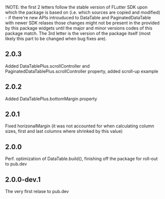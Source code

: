 !NOTE: the first 2 letters follow the stable version of FLutter SDK upon which the package is based on (i.e. which sources are copied and modified) - if there're new APIs introuduced to DataTable and PaginatedDataTable with newer SDK relases those changes might not be present in the provided by this package widgets until the major and minor versions codes of this package match. The 3rd letter is the version of the package itself (most likely this part to be changed when bug fixes are).  

## 2.0.3

Added DataTablePlus.scrollController and PaginatedDataTablePlus.scrollController property, added scroll-up example

## 2.0.2

Added DataTablePlus.bottomMargin property

## 2.0.1

Fixed horizonalMargin (it was not accounted for when calculating column sizes, first and last columns where shrinked by this value)

## 2.0.0

Perf. optimization of DataTable.build(), finishing off the package for roll-out to pub.dev

## 2.0.0-dev.1

The very first relase to pub.dev
